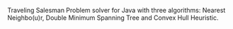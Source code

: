 Traveling Salesman Problem solver for Java with three algorithms: Nearest Neighbo(u)r, Double Minimum Spanning Tree and Convex Hull Heuristic.
